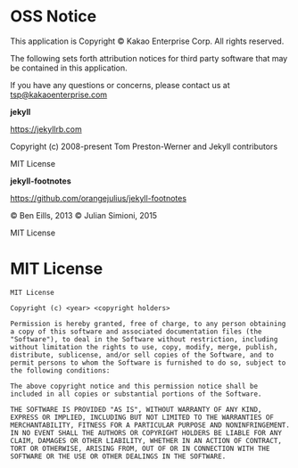 # OSS Notice #

This application is Copyright © Kakao Enterprise Corp. All rights reserved.

The following sets forth attribution notices for third party software that may be contained in this application.

If you have any questions or concerns, please contact us at [tsp@kakaoenterprise.com][tsp@kakaoenterprise.com]

 **jekyll**

https://jekyllrb.com

Copyright (c) 2008-present Tom Preston-Werner and Jekyll contributors


MIT License


 **jekyll-footnotes**

https://github.com/orangejulius/jekyll-footnotes

© Ben Eills, 2013 © Julian Simioni, 2015


MIT License


# MIT License #

``````````
MIT License

Copyright (c) <year> <copyright holders>

Permission is hereby granted, free of charge, to any person obtaining a copy of this software and associated documentation files (the "Software"), to deal in the Software without restriction, including without limitation the rights to use, copy, modify, merge, publish, distribute, sublicense, and/or sell copies of the Software, and to permit persons to whom the Software is furnished to do so, subject to the following conditions:

The above copyright notice and this permission notice shall be included in all copies or substantial portions of the Software.

THE SOFTWARE IS PROVIDED "AS IS", WITHOUT WARRANTY OF ANY KIND, EXPRESS OR IMPLIED, INCLUDING BUT NOT LIMITED TO THE WARRANTIES OF MERCHANTABILITY, FITNESS FOR A PARTICULAR PURPOSE AND NONINFRINGEMENT. IN NO EVENT SHALL THE AUTHORS OR COPYRIGHT HOLDERS BE LIABLE FOR ANY CLAIM, DAMAGES OR OTHER LIABILITY, WHETHER IN AN ACTION OF CONTRACT, TORT OR OTHERWISE, ARISING FROM, OUT OF OR IN CONNECTION WITH THE SOFTWARE OR THE USE OR OTHER DEALINGS IN THE SOFTWARE.
``````````


[tsp@kakaoenterprise.com]: mailto:tsp@kakaoenterprise.com
<!-- Hermes : Legal Notice successful Generated -->

